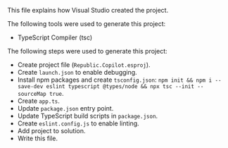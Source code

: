 This file explains how Visual Studio created the project.

The following tools were used to generate this project:
- TypeScript Compiler (tsc)

The following steps were used to generate this project:
- Create project file (`Republic.Copilot.esproj`).
- Create `launch.json` to enable debugging.
- Install npm packages and create `tsconfig.json`: `npm init && npm i --save-dev eslint typescript @types/node && npx tsc --init --sourceMap true`.
- Create `app.ts`.
- Update `package.json` entry point.
- Update TypeScript build scripts in `package.json`.
- Create `eslint.config.js` to enable linting.
- Add project to solution.
- Write this file.
